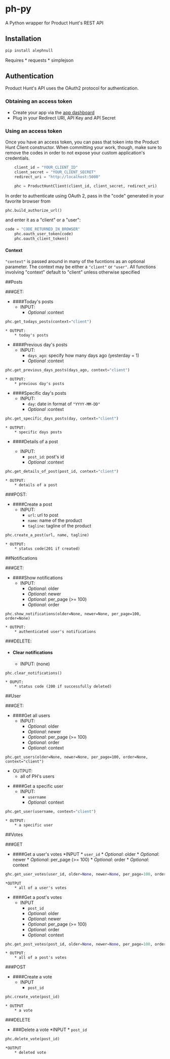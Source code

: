 ph-py
=========
A Python wrapper for Product Hunt's REST API

Installation
---
```python
pip install alephnull
```
Requires
    * requests
    * simplejson

Authentication
---
Product Hunt's API uses the OAuth2 protocol for authentication.

### Obtaining an access token


  - Create your app via the [app dashboard]
  - Plug in your Redirect URI, API Key and API Secret

### Using an access token
Once you have an access token, you can pass that token into the Product Hunt Client constructor. When committing your work, though, make sure to remove the codes in order to not expose your custom application's credentials. 


```python
    client_id = "YOUR_CLIENT_ID"
    client_secret = "YOUR_CLIENT_SECRET"
    redirect_uri = "http://localhost:5000"

    phc = ProductHuntClient(client_id, client_secret, redirect_uri)

```

In order to authenticate using OAuth 2, pass in the "code" generated in your favorite browser from
```python
phc.build_authorize_url()
```
and enter it as a "client" or a "user":
```python
code = "CODE_RETURNED_IN_BROWSER"
    phc.oauth_user_token(code)
    phc.oauth_client_token()
```
#### Context
```"context"``` is passed around in many of the fucntions as an optional parameter. The context may be either a ```"client"``` or ```"user"```. All functions involving "context" default to "client" unless otherwise specified

##Posts

###GET:

- ####Today's posts
    * INPUT: 
        * *Optional* :context
```python
phc.get_todays_posts(context="client")
```
    * OUTPUT:
        * today's posts
        
- ####Previous day's posts 
    * INPUT: 
        * ```days_ago```: specify how many days ago (yesterday = 1)
        * *Optional* :context
```python
phc.get_previous_days_posts(days_ago, context="client")
```
    * OUTPUT:
        * previous day's posts
        
- ####Specific day's posts
    * INPUT:
        * ```day```: date in format of ```"YYYY-MM-DD"```
        * *Optional* :context
```python
phc.get_specific_days_posts(day, context="client")
```

    * OUTPUT:
        * specific days posts
        
- ####Details of a post

    * INPUT:
        * ```post_id```: post's id
        * *Optional* :context    
```python
phc.get_details_of_post(post_id, context="client")
```
    * OUTPUT:
        * details of a post
        
###POST:

- ####Create a post
    * INPUT:
        * ```url```: url to post
        * ```name```: name of the product
        * ```tagline```: tagline of the product
```python
phc.create_a_post(url, name, tagline)
```
    * OUTPUT:
        * status code(201 if created)

##Notifications

###GET:

- ####Show notifications
    * INPUT:
        * *Optional*: older
        * *Optional*: newer
        * *Optional*: per_page (>= 100)
        * *Optional*: order

```
phc.show_notifications(older=None, newer=None, per_page=100, order=None)
```
    * OUTPUT:
        * authenticated user's notifications


###DELETE:

- #### Clear notifications
    * INPUT: (none)
```
phc.clear_notifications()
```
    * OUPUT:
        * status code (200 if successfully deleted)


##User

###GET:
- ####Get all users
    * INPUT:
        * *Optional*: older
        * *Optional*: newer
        * *Optional*: per_page (>= 100)
        * *Optional*: order
        * *Optional*: context
    
```
phc.get_users(older=None, newer=None, per_page=100, order=None, context="client") 
```
* OUTPUT:
    * all of PH's users

- ####Get a specific user
    * INPUT: 
        * ```username```
        * *Optional*: context
```python
phc.get_user(username, context="client")
```
    * OUTPUT:
        * a specific user

##Votes

###GET
- ####Get a user's votes
    *INPUT
        * ```user_id```
        * *Optional*: older
        * *Optional*: newer
        * *Optional*: per_page (>= 100)
        * *Optional*: order
        * *Optional*: context
```python
ghc.get_user_votes(user_id, older=None, newer=None, per_page=100, order=None, context="client")
```
    *OUTPUT
        * all of a user's votes

- ####Get a post's votes
    * INPUT
        * ```post_id```
        * *Optional*: older
        * *Optional*: newer
        * *Optional*: per_page (>= 100)
        * *Optional*: order
        * *Optional*: context

```python
phc.get_post_votes(post_id, older=None, newer=None, per_page=100, order=None, context="client")
```
    * OUTPUT:
        * all of a post's votes

###POST
- ####Create a vote
    * INPUT
        * ```post_id```

```python
phc.create_vote(post_id)
```
    * OUTPUT
        * a vote


###DELETE
- ###Delete a vote
    *INPUT
        * ```post_id```
```python
phc.delete_vote(post_id)
```
    *OUTPUT
        * deleted vote



[app dashboard]:https://www.producthunt.com/v1/oauth/applications

